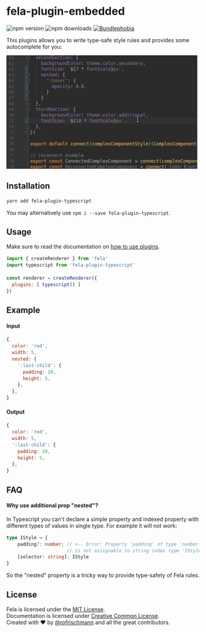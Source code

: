 # fela-plugin-embedded

<img alt="npm version" src="https://badge.fury.io/js/fela-plugin-typescript.svg"> <img alt="npm downloads" src="https://img.shields.io/npm/dm/fela-plugin-typescript.svg"> <a href="https://bundlephobia.com/result?p=fela-plugin-typescript@latest"><img alt="Bundlephobia" src="https://img.shields.io/bundlephobia/minzip/fela-plugin-typescript.svg"></a>

This plugins allows you to write type-safe style rules and provides some autocomplete for you:

![Autocomplete](./docs/autocomplete.gif)

## Installation
```sh
yarn add fela-plugin-typescript
```
You may alternatively use `npm i --save fela-plugin-typescript`.

## Usage
Make sure to read the documentation on [how to use plugins](http://fela.js.org/docs/advanced/Plugins.html).

```javascript
import { createRenderer } from 'fela'
import typescript from 'fela-plugin-typescript'

const renderer = createRenderer({
  plugins: [ typescript() ]
})
```

## Example
#### Input
```javascript
{
  color: 'red',
  width: 5,
  nested: {
    ':last-child': {
      padding: 10,
      height: 5,
    },
  },
}
```
#### Output
```javascript
{
  color: 'red',
  width: 5,
  ':last-child': {
    padding: 10,
    height: 5,
  },
}
```

## FAQ
#### Why use additional prop "nested"?
In Typescript you can't declare a simple property and indexed property with different types of values in single type. For example it will not work:  
```typescript
type IStyle = {
    padding?: number; // <-- Error: Property 'padding' of type 'number' 
                      // is not assignable to string index type 'IStyle'.
    [selector: string]: IStyle
}
```
So the "nested" property is a tricky way to provide type-safety of Fela rules.

## License
Fela is licensed under the [MIT License](http://opensource.org/licenses/MIT).<br>
Documentation is licensed under [Creative Common License](http://creativecommons.org/licenses/by/4.0/).<br>
Created with ♥ by [@rofrischmann](http://rofrischmann.de) and all the great contributors.
